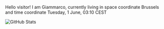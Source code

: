 Hello visitor! I am Giammarco, currently living in space coordinate Brussels and time coordinate Tuesday, 1 June, 03:10 CEST

![GitHub Stats](https://github-readme-stats.vercel.app/api?username=grcasanova)
